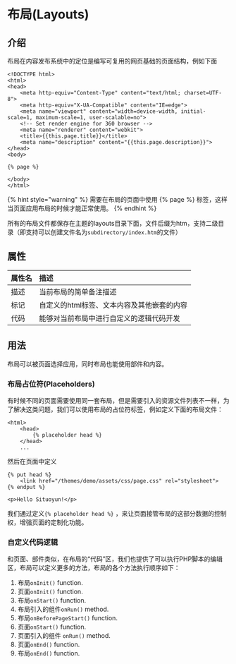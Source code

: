 # 布局\(Layouts\)

## 介绍

布局在内容发布系统中的定位是编写可复用的网页基础的页面结构，例如下面

```markup
<!DOCTYPE html>
<html>
<head>
    <meta http-equiv="Content-Type" content="text/html; charset=UTF-8">
    <meta http-equiv="X-UA-Compatible" content="IE=edge">
    <meta name="viewport" content="width=device-width, initial-scale=1, maximum-scale=1, user-scalable=no">
    <!-- Set render engine for 360 browser -->
    <meta name="renderer" content="webkit">
    <title>{{this.page.title}}</title>
    <meta name="description" content="{{this.page.description}}">
</head>
<body>

{% page %}

</body>
</html>
```

{% hint style="warning" %}
需要在布局的页面中使用 {% page %} 标签，这样当页面应用布局的时候才能正常使用。
{% endhint %}

所有的布局文件都保存在主题的layouts目录下面，文件后缀为htm，支持二级目录（即支持可以创建文件名为`subdirectory/index.htm`的文件）

## 属性

| 属性名 | 描述 |
| :--- | :--- |
| 描述 | 当前布局的简单备注描述 |
| 标记 | 自定义的html标签、文本内容及其他嵌套的内容 |
| 代码 | 能够对当前布局中进行自定义的逻辑代码开发 |

## 用法

布局可以被页面选择应用，同时布局也能使用部件和内容。

### 布局占位符\(Placeholders\)

有时候不同的页面需要使用同一套布局，但是需要引入的资源文件列表不一样，为了解决这类问题，我们可以使用布局的占位符标签，例如定义下面的布局文件：

```markup
<html>
    <head>
        {% placeholder head %}
    </head>
    ...
```

然后在页面中定义

```markup
{% put head %}
    <link href="/themes/demo/assets/css/page.css" rel="stylesheet">
{% endput %}

<p>Hello Situoyun!</p>
```

我们通过定义`{% placeholder head %}` ，来让页面接管布局的这部分数据的控制权，增强页面的定制化功能。

### 自定义代码逻辑

和页面、部件类似，在布局的“代码”区，我们也提供了可以执行PHP脚本的编辑区，布局可以定义更多的方法，布局的各个方法执行顺序如下：

1. 布局`onInit()` function.
2. 页面`onInit()` function.
3. 布局`onStart()` function.
4. 布局引入的组件`onRun()` method.
5. 布局`onBeforePageStart()` function.
6. 页面`onStart()` function.
7. 页面引入的组件 `onRun()` method.
8. 页面`onEnd()` function.
9. 布局`onEnd()` function.

